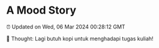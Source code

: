 # A Mood Story

⏰ Updated on Wed, 06 Mar 2024 00:28:12 GMT

💭 Thought: Lagi butuh kopi untuk menghadapi tugas kuliah!

